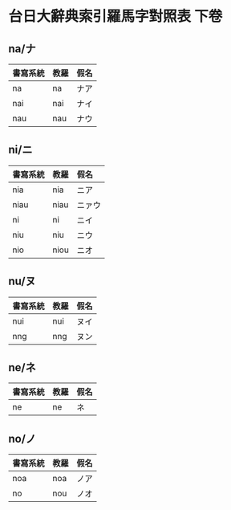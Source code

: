# 台日大辭典索引羅馬字對照表 下卷

## na/ナ

| 書寫系統 | 教羅 | 假名 |
| :--- | :--- | :--- |
| na | na | ナア |
| nai | nai | ナイ |
| nau | nau | ナウ |

## ni/ニ

| 書寫系統 | 教羅 | 假名 |
| :--- | :--- | :--- |
| nia | nia | ニア |
| niau | niau | ニァウ |
| ni | ni | ニイ |
| niu | niu | ニウ |
| nio | niou | ニオ |

## nu/ヌ

| 書寫系統 | 教羅 | 假名 |
| :--- | :--- | :--- |
| nui | nui | ヌイ |
| nng | nng | ヌン |

## ne/ネ

| 書寫系統 | 教羅 | 假名 |
| :--- | :--- | :--- |
| ne | ne | ネ |

## no/ノ

| 書寫系統 | 教羅 | 假名 |
| :--- | :--- | :--- |
| noa | noa | ノア |
| no | nou | ノオ |
